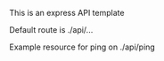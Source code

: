 This is an express API template

Default route is ./api/...

Example resource for ping on ./api/ping
